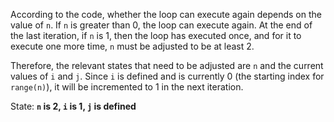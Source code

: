 According to the code, whether the loop can execute again depends on the value of `n`. If `n` is greater than 0, the loop can execute again. At the end of the last iteration, if `n` is 1, then the loop has executed once, and for it to execute one more time, `n` must be adjusted to be at least 2. 

Therefore, the relevant states that need to be adjusted are `n` and the current values of `i` and `j`. Since `i` is defined and is currently 0 (the starting index for `range(n)`), it will be incremented to 1 in the next iteration. 

State: **`n` is 2, `i` is 1, `j` is defined**